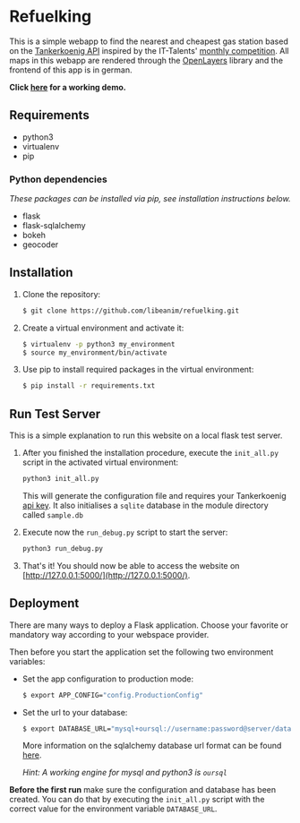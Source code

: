 # Refuelking

This is a simple webapp to find the nearest and cheapest gas station based on the [Tankerkoenig API](https://creativecommons.tankerkoenig.de/) inspired by the IT-Talents' [monthly competition](https://www.it-talents.de/cms/aktionen/code-competition/code-competition-05-2016).
All maps in this webapp are rendered through the [OpenLayers](http://openlayers.org/) library and the frontend of this app is in german.

**Click [here](http://libeanim.shaula.uberspace.de/projects/refuelking/) for a working demo.**

## Requirements

* python3
* virtualenv
* pip

### Python dependencies
*These packages can be installed via pip, see installation instructions below.*
* flask
* flask-sqlalchemy
* bokeh
* geocoder


## Installation
1. Clone the repository:
   ```bash
   $ git clone https://github.com/libeanim/refuelking.git
   ```

2. Create a virtual environment and activate it:
   ```bash
   $ virtualenv -p python3 my_environment
   $ source my_environment/bin/activate
   ```

3. Use pip to install required packages in the virtual environment:
   ```bash
   $ pip install -r requirements.txt
   ```

## Run Test Server
This is a simple explanation to run this website on a local flask test server.

1. After you finished the installation procedure, execute the `init_all.py` script in the activated virtual environment:
   ```bash
   python3 init_all.py
   ```
   This will generate the configuration file and requires your Tankerkoenig [api key](https://creativecommons.tankerkoenig.de/#register). It also initialises a `sqlite` database in the module directory called `sample.db`

2. Execute now the `run_debug.py` script to start the server:
   ```bash
   python3 run_debug.py
   ```

3. That's it! You should now be able to access the website on [http://127.0.0.1:5000/](http://127.0.0.1:5000/).


## Deployment
There are many ways to deploy a Flask application. Choose your favorite or mandatory way according to your webspace provider.

Then before you start the application set the following two environment variables:
* Set the app configuration to production mode:
   ```bash
   $ export APP_CONFIG="config.ProductionConfig"
   ```

* Set the url to your database:
   ```bash
   $ export DATABASE_URL="mysql+oursql://username:password@server/database"
   ```
   More information on the sqlalchemy database url format can be found [here](http://docs.sqlalchemy.org/en/latest/core/engines.html#database-urls).

   *Hint: A working engine for mysql and python3 is `oursql`*

**Before the first run** make sure the configuration and database has been created. You can do that by executing the `init_all.py` script with the correct value for the environment variable `DATABASE_URL`.
